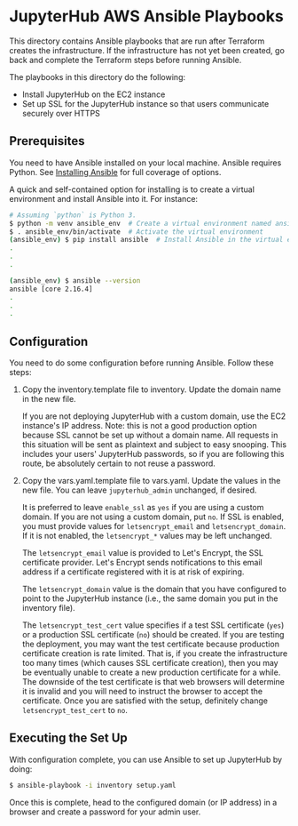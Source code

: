 # JupyterHub AWS Ansible Playbooks

This directory contains Ansible playbooks that are run after Terraform
creates the infrastructure. If the infrastructure has not yet been
created, go back and complete the Terraform steps before running
Ansible.

The playbooks in this directory do the following:
- Install JupyterHub on the EC2 instance
- Set up SSL for the JupyterHub instance so that users communicate
  securely over HTTPS

## Prerequisites

You need to have Ansible installed on your local machine. Ansible
requires Python. See [Installing
Ansible](https://docs.ansible.com/ansible/latest/installation_guide/intro_installation.html)
for full coverage of options.

A quick and self-contained option for installing is to create a
virtual environment and install Ansible into it. For instance:

```bash
# Assuming `python` is Python 3.
$ python -m venv ansible_env  # Create a virtual environment named ansible_env
$ . ansible_env/bin/activate  # Activate the virtual environment
(ansible_env) $ pip install ansible  # Install Ansible in the virtual environment
.
.
.

(ansible_env) $ ansible --version
ansible [core 2.16.4]
.
.
.
```

## Configuration

You need to do some configuration before running Ansible. Follow these
steps:
1. Copy the inventory.template file to inventory. Update the domain
   name in the new file.

   If you are not deploying JupyterHub with a custom domain, use the
   EC2 instance's IP address. Note: this is not a good production
   option because SSL cannot be set up without a domain name. All
   requests in this situation will be sent as plaintext and subject to
   easy snooping. This includes your users' JupyterHub passwords, so
   if you are following this route, be absolutely certain to not reuse
   a password.
1. Copy the vars.yaml.template file to vars.yaml. Update the values in
   the new file. You can leave `jupyterhub_admin` unchanged, if
   desired.

   It is preferred to leave `enable_ssl` as `yes` if you are using a
   custom domain. If you are not using a custom domain, put `no`. If
   SSL is enabled, you must provide values for `letsencrypt_email` and
   `letsencrypt_domain`. If it is not enabled, the `letsencrypt_*`
   values may be left unchanged.

   The `letsencrypt_email` value is provided to Let's Encrypt, the SSL
   certificate provider. Let's Encrypt sends notifications to this
   email address if a certificate registered with it is at risk of
   expiring.

   The `letsencrypt_domain` value is the domain that you have
   configured to point to the JupyterHub instance (i.e., the same
   domain you put in the inventory file).

   The `letsencrypt_test_cert` value specifies if a test SSL
   certificate (`yes`) or a production SSL certificate (`no`) should
   be created. If you are testing the deployment, you may want the
   test certificate because production certificate creation is rate
   limited. That is, if you create the infrastructure too many times
   (which causes SSL certificate creation), then you may be eventually
   unable to create a new production certificate for a while. The
   downside of the test certificate is that web browsers will
   determine it is invalid and you will need to instruct the browser
   to accept the certificate. Once you are satisfied with the setup,
   definitely change `letsencrypt_test_cert` to `no`.

## Executing the Set Up

With configuration complete, you can use Ansible to set up JupyterHub
by doing:

```bash
$ ansible-playbook -i inventory setup.yaml
```

Once this is complete, head to the configured domain (or IP address)
in a browser and create a password for your admin user.
